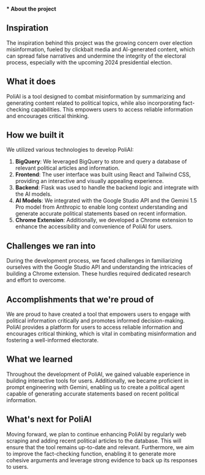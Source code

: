 **\* About the project**

## Inspiration

The inspiration behind this project was the growing concern over election misinformation, fueled by clickbait media and AI-generated content, which can spread false narratives and undermine the integrity of the electoral process, especially with the upcoming 2024 presidential election.

## What it does

PoliAI is a tool designed to combat misinformation by summarizing and generating content related to political topics, while also incorporating fact-checking capabilities. This empowers users to access reliable information and encourages critical thinking.

## How we built it

We utilized various technologies to develop PoliAI:

1. **BigQuery**: We leveraged BigQuery to store and query a database of relevant political articles and information.
2. **Frontend**: The user interface was built using React and Tailwind CSS, providing an interactive and visually appealing experience.
3. **Backend**: Flask was used to handle the backend logic and integrate with the AI models.
4. **AI Models**: We integrated with the Google Studio API and the Gemini 1.5 Pro model from Anthropic to enable long context understanding and generate accurate political statements based on recent information.
5. **Chrome Extension**: Additionally, we developed a Chrome extension to enhance the accessibility and convenience of PoliAI for users.

## Challenges we ran into

During the development process, we faced challenges in familiarizing ourselves with the Google Studio API and understanding the intricacies of building a Chrome extension. These hurdles required dedicated research and effort to overcome.

## Accomplishments that we're proud of

We are proud to have created a tool that empowers users to engage with political information critically and promotes informed decision-making. PoliAI provides a platform for users to access reliable information and encourages critical thinking, which is vital in combating misinformation and fostering a well-informed electorate.

## What we learned

Throughout the development of PoliAI, we gained valuable experience in building interactive tools for users. Additionally, we became proficient in prompt engineering with Gemini, enabling us to create a political agent capable of generating accurate statements based on recent political information.

## What's next for PoliAI

Moving forward, we plan to continue enhancing PoliAI by regularly web scraping and adding recent political articles to the database. This will ensure that the tool remains up-to-date and relevant. Furthermore, we aim to improve the fact-checking function, enabling it to generate more cohesive arguments and leverage strong evidence to back up its responses to users.
